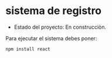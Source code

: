 <h1>sistema de registro</h1>

- Estado del proyecto: En construcciòn.

Para ejecutar el sistema debes poner:

```npm install react``` 
